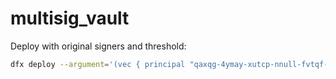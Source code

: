 # multisig_vault

Deploy with original signers and threshold:

```bash
dfx deploy --argument='(vec { principal "qaxqg-4ymay-xutcp-nnull-fvtqf-5p6d4-mxbja-i6t5s-wz7kb-csadv-qqe" }, 1)'
```